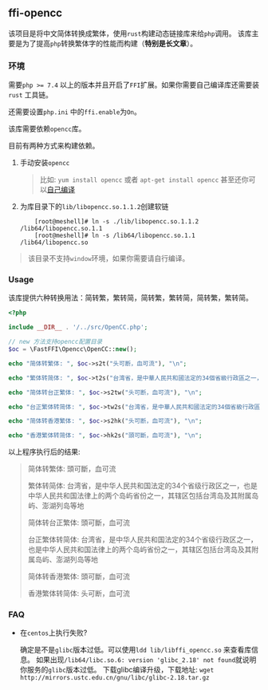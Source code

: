 ## ffi-opencc

该项目是将中文简体转换成繁体，使用`rust`构建动态链接库来给`php`调用。
该库主要是为了提高`php`转换繁体字的性能而构建（__特别是长文章__）。

### 环境

需要`php >= 7.4` 以上的版本并且开启了`FFI`扩展。如果你需要自己编译库还需要装`rust` 工具链。

还需要设置`php.ini` 中的`ffi.enable`为`On`。

该库需要依赖`opencc`库。

目前有两种方式来构建依赖。

1. 手动安装`opencc`
    
    > 比如: `yum install opencc` 或者 `apt-get install opencc` 甚至还你可以[自己编译](https://github.com/BYVoid/OpenCC)

2. 为库目录下的`lib/libopencc.so.1.1.2`创建软链

    ```shell
        [root@meshell]# ln -s ./lib/libopencc.so.1.1.2 /lib64/libopencc.so.1.1
        [root@meshell]# ln -s /lib64/libopencc.so.1.1 /lib64/libopencc.so
    ```

> 该目录不支持`window`环境，如果你需要请自行编译。

### Usage

该库提供六种转换用法：简转繁，繁转简，简转繁，繁转简，简转繁，繁转简。

```php
<?php

include __DIR__ . '/../src/OpenCC.php';

// new 方法支持opencc配置目录
$oc = \FastFFI\Opencc\OpenCC::new();

echo "简体转繁体: ", $oc->s2t("头可断，血可流"), "\n";

echo "繁体转简体: ", $oc->t2s("台湾省，是中華人民共和國法定的34個省級行政區之一，也是中華人民共和國法律上的两个岛屿省份之一，其轄區包括臺灣島及其附屬島嶼、澎湖列岛等地"), "\n";

echo "简体转台正繁体: ", $oc->s2tw("头可断，血可流"), "\n";

echo "台正繁体转简体: ", $oc->tw2s("台湾省，是中華人民共和國法定的34個省級行政區之一，也是中華人民共和國法律上的两个岛屿省份之一，其轄區包括臺灣島及其附屬島嶼、澎湖列岛等地"), "\n";

echo "简体转香港繁体: ", $oc->s2hk("头可断，血可流"), "\n";

echo "香港繁体转简体: ", $oc->hk2s("頭可斷，血可流"), "\n";

```

以上程序执行后的结果:

> 简体转繁体: 頭可斷，血可流
> 
> 繁体转简体: 台湾省，是中华人民共和国法定的34个省级行政区之一，也是中华人民共和国法律上的两个岛屿省份之一，其辖区包括台湾岛及其附属岛屿、澎湖列岛等地
> 
> 简体转台正繁体: 頭可斷，血可流
> 
> 台正繁体转简体: 台湾省，是中华人民共和国法定的34个省级行政区之一，也是中华人民共和国法律上的两个岛屿省份之一，其辖区包括台湾岛及其附属岛屿、澎湖列岛等地
> 
> 简体转香港繁体: 頭可斷，血可流
> 
> 香港繁体转简体: 头可断，血可流

### FAQ

- 在`centos`上执行失败?

  确定是不是`glibc`版本过低。可以使用`ldd lib/libffi_opencc.so` 来查看库信息。
  如果出现`/lib64/libc.so.6: version 'glibc_2.18' not found`就说明你服务的`glibc`版本过低。
  下载glibc编译升级，下载地址: `wget http://mirrors.ustc.edu.cn/gnu/libc/glibc-2.18.tar.gz` 
  
